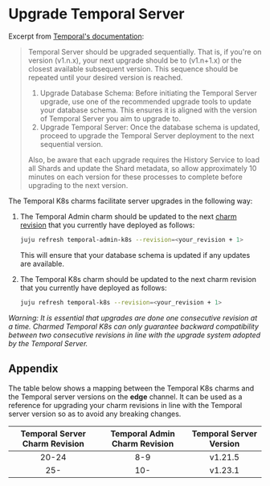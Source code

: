 # Upgrade Temporal Server

Excerpt from
[Temporal's documentation](https://docs.temporal.io/self-hosted-guide/upgrade-server):

> Temporal Server should be upgraded sequentially. That is, if you're on version
> (v1.n.x), your next upgrade should be to (v1.n+1.x) or the closest available
> subsequent version. This sequence should be repeated until your desired
> version is reached.
>
> 1. Upgrade Database Schema: Before initiating the Temporal Server upgrade, use
>    one of the recommended upgrade tools to update your database schema. This
>    ensures it is aligned with the version of Temporal Server you aim to
>    upgrade to.
> 2. Upgrade Temporal Server: Once the database schema is updated, proceed to
>    upgrade the Temporal Server deployment to the next sequential version.
>
> Also, be aware that each upgrade requires the History Service to load all
> Shards and update the Shard metadata, so allow approximately 10 minutes on
> each version for these processes to complete before upgrading to the next
> version.

The Temporal K8s charms facilitate server upgrades in the following way:

1. The Temporal Admin charm should be updated to the next
   [charm revision](https://juju.is/docs/sdk/revision) that you currently have
   deployed as follows:

   ```bash
   juju refresh temporal-admin-k8s --revision=<your_revision + 1>
   ```

   This will ensure that your database schema is updated if any updates are
   available.

2. The Temporal K8s charm should be updated to the next charm revision that you
   currently have deployed as follows:

   ```bash
   juju refresh temporal-k8s --revision=<your_revision + 1>
   ```

_Warning: It is essential that upgrades are done one consecutive revision at a
time. Charmed Temporal K8s can only guarantee backward compatibility between two
consecutive revisions in line with the upgrade system adopted by the Temporal
Server._

## Appendix

The table below shows a mapping between the Temporal K8s charms and the Temporal
server versions on the **edge** channel. It can be used as a reference for
upgrading your charm revisions in line with the Temporal server version so as to
avoid any breaking changes.

| Temporal Server Charm Revision | Temporal Admin Charm Revision | Temporal Server Version |
| :----------------------------: | :---------------------------: | :---------------------: |
|             20-24              |              8-9              |         v1.21.5         |
|              25-               |              10-              |         v1.23.1         |
